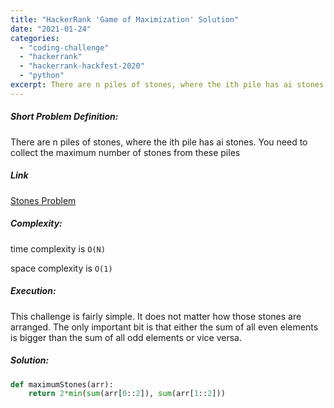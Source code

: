```yaml
---
title: "HackerRank 'Game of Maximization' Solution"
date: "2021-01-24"
categories: 
  - "coding-challenge"
  - "hackerrank"
  - "hackerrank-hackfest-2020"
  - "python"
excerpt: There are n piles of stones, where the ith pile has ai stones. You need to collect the maximum number of stones from these piles
---
```


##### Short Problem Definition:

There are n piles of stones, where the ith pile has ai stones. You need to collect the maximum number of stones from these piles

##### Link

[Stones Problem](https://www.hackerrank.com/contests/hackerrank-hackfest-2020/challenges/stones-piles/problem)

##### Complexity:

time complexity is `O(N)`

space complexity is `O(1)`

##### Execution:

This challenge is fairly simple. It does not matter how those stones are arranged. The only important bit is that either the sum of all even elements is bigger than the sum of all odd elements or vice versa.

##### Solution:

```python
def maximumStones(arr):
    return 2*min(sum(arr[0::2]), sum(arr[1::2]))
```

